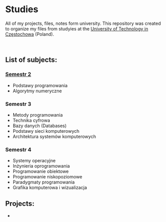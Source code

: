 # Studies
 All of my projects, files, notes form university.
 This repository was created to organize my files from studyies at the [University of Technology in Częstochowa](https://pcz.pl) (Poland).

<br>

## List of subjects:

### [Semestr 2](https://pcz.pl)
* Podstawy programowania
* Algorytmy numeryczne

### Semestr 3
* Metody programowania
* Technika cyfrowa
* Bazy danych (Databases)
* Podstawy sieci komputerowych
* Architektura systemów komputerowych

### Semestr 4
* Systemy operacyjne
* Inżynieria oprogramowania
* Programowanie obiektowe
* Programowanie niskopoziomowe
* Paradygmaty programowania
* Grafika komputerowa i wizualizacja

## Projects:
* 

